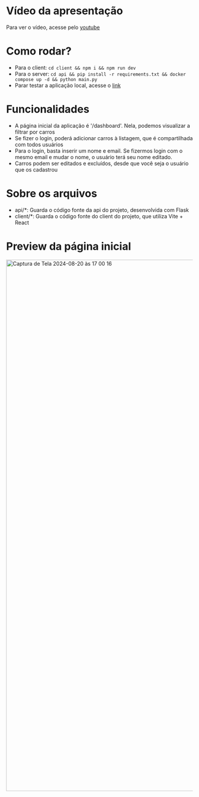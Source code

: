 # Vídeo da apresentação
Para ver o vídeo, acesse pelo [youtube](https://youtu.be/02yyWXTjewk)

# Como rodar?
- Para o client: `cd client && npm i && npm run dev`
- Para o server: `cd api && pip install -r requirements.txt && docker compose up -d && python main.py`
- Parar testar a aplicação local, acesse o [link](http://localhost:5173)

# Funcionalidades
- A página inicial da aplicação é '/dashboard'. Nela, podemos visualizar a filtrar por carros
- Se fizer o login, poderá adicionar carros à listagem, que é compartilhada com todos usuários
- Para o login, basta inserir um nome e email. Se fizermos login com o mesmo email e mudar o nome, o usuário terá seu nome editado.
- Carros podem ser editados e excluídos, desde que você seja o usuário que os cadastrou

# Sobre os arquivos
- api/*: Guarda o código fonte da api do projeto, desenvolvida com Flask
- client/*: Guarda o código fonte do client do projeto, que utiliza Vite + React

# Preview da página inicial
<img width="1437" alt="Captura de Tela 2024-08-20 às 17 00 16" src="https://github.com/user-attachments/assets/c5b3d623-097c-4520-8c02-c763e2fbbf68">
